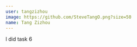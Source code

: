 ```yaml
---
user: tangzizhou
image: https://github.com/SteveTangO.png?size=50
name: Tang Zizhou
---
```

I did task 6